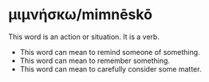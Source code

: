 # μιμνήσκω/mimnēskō
This word is an action or situation. It is a verb.

* This word can mean to remind someone of something.
* This word can mean to remember something.
* This word can mean to carefully consider some matter. 
